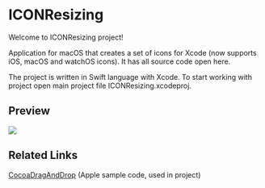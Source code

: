 # ICONResizing

Welcome to ICONResizing project!

Application for macOS that creates a set of icons for Xcode (now supports iOS, macOS and watchOS icons). It has all source code open here.

The project is written in Swift language with Xcode. To start working with project open main project file ICONResizing.xcodeproj.

## Preview

![](http://kandaart.com/ICONResizing/prev.gif)

## Related Links

<a href="https://developer.apple.com/library/content/samplecode/CocoaDragAndDrop/Introduction/Intro.html">CocoaDragAndDrop</a> (Apple sample code, used in project)
